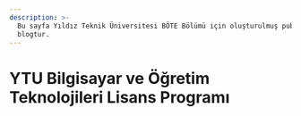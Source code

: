 ```yaml
---
description: >-
  Bu sayfa Yıldız Teknik Üniversitesi BÖTE Bölümü için oluşturulmuş public bir
  blogtur.
---
```


# YTU Bilgisayar ve Öğretim Teknolojileri Lisans Programı


